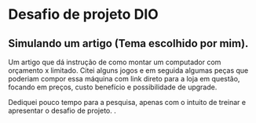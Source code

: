 # Desafio de projeto DIO

## Simulando um artigo (Tema escolhido por mim).

Um artigo que dá instrução de como montar um computador com orçamento x limitado.
Citei alguns jogos e em seguida algumas peças que poderiam compor essa máquina com link direto para a loja em questão, focando em preços, custo benefício e possibilidade de upgrade.

Dediquei pouco tempo para a pesquisa, apenas com o intuito de treinar e apresentar o desafio de projeto.
.